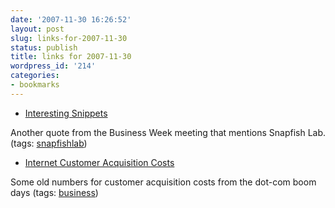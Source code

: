 ```yaml
---
date: '2007-11-30 16:26:52'
layout: post
slug: links-for-2007-11-30
status: publish
title: links for 2007-11-30
wordpress_id: '214'
categories:
- bookmarks
---
```




  * [Interesting Snippets](http://interestingsnippets.tumblr.com/post/19595924)




Another quote from the Business Week meeting that mentions Snapfish Lab. (tags: [snapfishlab](http://del.icio.us/eob/snapfishlab))





  * [Internet Customer Acquisition Costs](http://retailindustry.about.com/library/weekly/aa122599a.htm)




Some old numbers for customer acquisition costs from the dot-com boom days (tags: [business](http://del.icio.us/eob/business))






